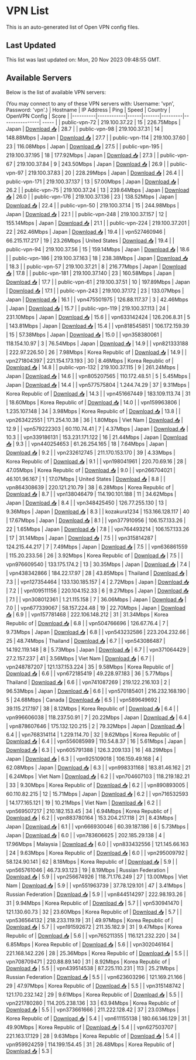 # VPN List

This is an auto-generated list of Open VPN config files.

## Last Updated

This list was last updated on: Mon, 20 Nov 2023 09:48:55 GMT.

## Available Servers

Below is the list of available VPN servers:

(You may connect to any of these VPN servers with: Username: 'vpn', Password: 'vpn'.)
| Hostname | IP Address | Ping | Speed | Country | OpenVPN Config | Score |
|----------|------------|------|-------|---------|----------------| ----- |
| public-vpn-72 | 219.100.37.22 | 15 | 226.75Mbps | Japan | [Download 📥](./configs/server_0_JP.ovpn) | 28.7 |
| public-vpn-98 | 219.100.37.31 | 14 | 148.88Mbps | Japan | [Download 📥](./configs/server_1_JP.ovpn) | 27.7 |
| public-vpn-114 | 219.100.37.60 | 23 | 116.08Mbps | Japan | [Download 📥](./configs/server_2_JP.ovpn) | 27.5 |
| public-vpn-195 | 219.100.37.195 | 18 | 177.92Mbps | Japan | [Download 📥](./configs/server_3_JP.ovpn) | 27.3 |
| public-vpn-67 | 219.100.37.84 | 9 | 243.50Mbps | Japan | [Download 📥](./configs/server_4_JP.ovpn) | 26.9 |
| public-vpn-97 | 219.100.37.83 | 20 | 228.29Mbps | Japan | [Download 📥](./configs/server_5_JP.ovpn) | 26.4 |
| public-vpn-171 | 219.100.37.137 | 13 | 57.00Mbps | Japan | [Download 📥](./configs/server_6_JP.ovpn) | 26.2 |
| public-vpn-75 | 219.100.37.24 | 13 | 239.64Mbps | Japan | [Download 📥](./configs/server_7_JP.ovpn) | 26.0 |
| public-vpn-176 | 219.100.37.136 | 23 | 138.52Mbps | Japan | [Download 📥](./configs/server_8_JP.ovpn) | 22.4 |
| public-vpn-50 | 219.100.37.14 | 15 | 244.98Mbps | Japan | [Download 📥](./configs/server_9_JP.ovpn) | 22.1 |
| public-vpn-248 | 219.100.37.157 | 12 | 155.14Mbps | Japan | [Download 📥](./configs/server_10_JP.ovpn) | 21.1 |
| public-vpn-224 | 219.100.37.201 | 22 | 262.46Mbps | Japan | [Download 📥](./configs/server_11_JP.ovpn) | 19.4 |
| vpn527460946 | 66.215.117.217 | 19 | 23.26Mbps | United States | [Download 📥](./configs/server_12_US.ovpn) | 19.4 |
| public-vpn-94 | 219.100.37.56 | 15 | 159.14Mbps | Japan | [Download 📥](./configs/server_13_JP.ovpn) | 18.6 |
| public-vpn-186 | 219.100.37.163 | 18 | 238.38Mbps | Japan | [Download 📥](./configs/server_14_JP.ovpn) | 18.3 |
| public-vpn-57 | 219.100.37.21 | 8 | 216.77Mbps | Japan | [Download 📥](./configs/server_15_JP.ovpn) | 17.8 |
| public-vpn-181 | 219.100.37.140 | 23 | 160.58Mbps | Japan | [Download 📥](./configs/server_16_JP.ovpn) | 17.7 |
| public-vpn-61 | 219.100.37.51 | 10 | 197.89Mbps | Japan | [Download 📥](./configs/server_17_JP.ovpn) | 17.1 |
| public-vpn-243 | 219.100.37.172 | 23 | 133.07Mbps | Japan | [Download 📥](./configs/server_18_JP.ovpn) | 16.1 |
| vpn475501975 | 126.88.117.37 | 3 | 42.46Mbps | Japan | [Download 📥](./configs/server_19_JP.ovpn) | 15.7 |
| public-vpn-119 | 219.100.37.113 | 24 | 231.10Mbps | Japan | [Download 📥](./configs/server_20_JP.ovpn) | 15.6 |
| vpn633142424 | 126.206.8.31 | 5 | 143.81Mbps | Japan | [Download 📥](./configs/server_21_JP.ovpn) | 15.4 |
| vpn818545851 | 106.172.159.39 | 15 | 57.38Mbps | Japan | [Download 📥](./configs/server_22_JP.ovpn) | 15.0 |
| vpn358380061 | 118.154.10.97 | 3 | 76.54Mbps | Japan | [Download 📥](./configs/server_23_JP.ovpn) | 14.9 |
| vpn821333188 | 222.97.226.50 | 26 | 7.98Mbps | Korea Republic of | [Download 📥](./configs/server_24_KR.ovpn) | 14.9 |
| vpn271804397 | 221.154.173.193 | 30 | 8.46Mbps | Korea Republic of | [Download 📥](./configs/server_25_KR.ovpn) | 14.8 |
| public-vpn-132 | 219.100.37.115 | 9 | 261.24Mbps | Japan | [Download 📥](./configs/server_26_JP.ovpn) | 14.6 |
| vpn805207565 | 110.172.48.51 | 5 | 5.45Mbps | Japan | [Download 📥](./configs/server_27_JP.ovpn) | 14.4 |
| vpn577575804 | 1.244.74.29 | 37 | 9.31Mbps | Korea Republic of | [Download 📥](./configs/server_28_KR.ovpn) | 14.3 |
| vpn451667449 | 183.109.113.74 | 31 | 18.60Mbps | Korea Republic of | [Download 📥](./configs/server_29_KR.ovpn) | 14.0 |
| vpn159963806 | 1.235.107.148 | 34 | 3.98Mbps | Korea Republic of | [Download 📥](./configs/server_30_KR.ovpn) | 13.8 |
| vpn263422551 | 171.254.10.38 | 36 | 1.80Mbps | Viet Nam | [Download 📥](./configs/server_31_VN.ovpn) | 12.9 |
| vpn579222303 | 60.110.74.41 | 7 | 4.37Mbps | Japan | [Download 📥](./configs/server_32_JP.ovpn) | 10.3 |
| vpn339186131 | 153.231.171.122 | 16 | 21.44Mbps | Japan | [Download 📥](./configs/server_33_JP.ovpn) | 9.3 |
| vpn440254653 | 61.26.254.165 | 18 | 7.64Mbps | Japan | [Download 📥](./configs/server_34_JP.ovpn) | 9.2 |
| vpn232612745 | 211.170.153.170 | 39 | 4.33Mbps | Korea Republic of | [Download 📥](./configs/server_35_KR.ovpn) | 9.1 |
| vpn198041961 | 220.70.69.16 | 28 | 47.05Mbps | Korea Republic of | [Download 📥](./configs/server_36_KR.ovpn) | 9.0 |
| vpn266704021 | 46.101.96.167 | 1 | 17.07Mbps | United States | [Download 📥](./configs/server_37_US.ovpn) | 8.8 |
| vpn864308639 | 220.121.210.79 | 38 | 6.28Mbps | Korea Republic of | [Download 📥](./configs/server_38_KR.ovpn) | 8.7 |
| vpn138046479 | 114.190.101.188 | 11 | 34.62Mbps | Japan | [Download 📥](./configs/server_39_JP.ovpn) | 8.4 |
| vpn348425450 | 126.77.255.130 | 13 | 9.36Mbps | Japan | [Download 📥](./configs/server_40_JP.ovpn) | 8.3 |
| kozakura1234 | 153.166.128.117 | 40 | 17.67Mbps | Japan | [Download 📥](./configs/server_41_JP.ovpn) | 8.1 |
| vpn377910956 | 106.157.133.26 | 22 | 1.65Mbps | Japan | [Download 📥](./configs/server_42_JP.ovpn) | 7.8 |
| vpn764493214 | 106.157.133.26 | 17 | 31.14Mbps | Japan | [Download 📥](./configs/server_43_JP.ovpn) | 7.5 |
| vpn315814287 | 124.215.44.217 | 7 | 7.49Mbps | Japan | [Download 📥](./configs/server_44_JP.ovpn) | 7.5 |
| vpn636861559 | 115.20.233.56 | 26 | 3.92Mbps | Korea Republic of | [Download 📥](./configs/server_45_KR.ovpn) | 7.5 |
| vpn976609540 | 133.175.174.2 | 13 | 30.35Mbps | Japan | [Download 📥](./configs/server_46_JP.ovpn) | 7.4 |
| vpn438342866 | 184.22.17.97 | 28 | 43.85Mbps | Thailand | [Download 📥](./configs/server_47_TH.ovpn) | 7.3 |
| vpn127354464 | 133.130.185.157 | 4 | 2.72Mbps | Japan | [Download 📥](./configs/server_48_JP.ovpn) | 7.2 |
| vpn109511156 | 220.104.152.33 | 6 | 9.27Mbps | Japan | [Download 📥](./configs/server_49_JP.ovpn) | 7.1 |
| vpn308012361 | 1.21.115.158 | 7 | 36.06Mbps | Japan | [Download 📥](./configs/server_50_JP.ovpn) | 7.0 |
| vpn677339067 | 58.157.224.48 | 19 | 22.70Mbps | Japan | [Download 📥](./configs/server_51_JP.ovpn) | 6.9 |
| vpn157781468 | 222.106.148.212 | 31 | 31.34Mbps | Korea Republic of | [Download 📥](./configs/server_52_KR.ovpn) | 6.8 |
| vpn504766696 | 126.67.76.4 | 7 | 9.73Mbps | Japan | [Download 📥](./configs/server_53_JP.ovpn) | 6.8 |
| vpn543232586 | 223.204.232.66 | 25 | 48.74Mbps | Thailand | [Download 📥](./configs/server_54_TH.ovpn) | 6.7 |
| vpn543086487 | 14.192.119.148 | 8 | 5.73Mbps | Japan | [Download 📥](./configs/server_55_JP.ovpn) | 6.7 |
| vpn371064429 | 27.2.157.237 | 41 | 3.56Mbps | Viet Nam | [Download 📥](./configs/server_56_VN.ovpn) | 6.7 |
| vpn248787207 | 121.137.153.224 | 35 | 9.58Mbps | Korea Republic of | [Download 📥](./configs/server_57_KR.ovpn) | 6.6 |
| vpn672185419 | 49.228.97.183 | 36 | 5.77Mbps | Thailand | [Download 📥](./configs/server_58_TH.ovpn) | 6.6 |
| vpn741087269 | 219.122.216.103 | 2 | 96.53Mbps | Japan | [Download 📥](./configs/server_59_JP.ovpn) | 6.6 |
| vpn570185401 | 216.232.168.190 | 5 | 24.68Mbps | Canada | [Download 📥](./configs/server_60_CA.ovpn) | 6.5 |
| vpn589649692 | 39.115.217.197 | 38 | 8.12Mbps | Korea Republic of | [Download 📥](./configs/server_61_KR.ovpn) | 6.4 |
| vpn996606038 | 118.237.50.91 | 7 | 20.22Mbps | Japan | [Download 📥](./configs/server_62_JP.ovpn) | 6.4 |
| vpn878607646 | 175.132.120.215 | 2 | 79.32Mbps | Japan | [Download 📥](./configs/server_63_JP.ovpn) | 6.4 |
| vpn768314114 | 1.229.114.70 | 32 | 9.62Mbps | Korea Republic of | [Download 📥](./configs/server_64_KR.ovpn) | 6.4 |
| vpn556085989 | 110.54.8.37 | 16 | 5.61Mbps | Japan | [Download 📥](./configs/server_65_JP.ovpn) | 6.3 |
| vpn605791388 | 126.3.209.133 | 16 | 48.29Mbps | Japan | [Download 📥](./configs/server_66_JP.ovpn) | 6.3 |
| vpn925109018 | 106.159.49.168 | 4 | 62.08Mbps | Japan | [Download 📥](./configs/server_67_JP.ovpn) | 6.3 |
| vpn998331168 | 183.81.46.162 | 21 | 6.24Mbps | Viet Nam | [Download 📥](./configs/server_68_VN.ovpn) | 6.2 |
| vpn704607103 | 118.219.182.21 | 33 | 9.30Mbps | Korea Republic of | [Download 📥](./configs/server_69_KR.ovpn) | 6.2 |
| vpn890893005 | 60.110.82.215 | 12 | 15.71Mbps | Japan | [Download 📥](./configs/server_70_JP.ovpn) | 6.2 |
| vpn716532593 | 14.177.165.121 | 19 | 10.21Mbps | Viet Nam | [Download 📥](./configs/server_71_VN.ovpn) | 6.2 |
| vpn569507217 | 210.182.153.45 | 34 | 6.94Mbps | Korea Republic of | [Download 📥](./configs/server_72_KR.ovpn) | 6.2 |
| vpn883780164 | 153.204.217.118 | 21 | 8.43Mbps | Japan | [Download 📥](./configs/server_73_JP.ovpn) | 6.1 |
| vpn666930046 | 60.39.187.186 | 6 | 5.73Mbps | Japan | [Download 📥](./configs/server_74_JP.ovpn) | 6.0 |
| vpn783606625 | 202.185.29.138 | 4 | 17.96Mbps | Malaysia | [Download 📥](./configs/server_75_MY.ovpn) | 6.0 |
| vpn833432556 | 121.145.66.163 | 24 | 9.63Mbps | Korea Republic of | [Download 📥](./configs/server_76_KR.ovpn) | 6.0 |
| vpn295009792 | 58.124.90.141 | 62 | 8.18Mbps | Korea Republic of | [Download 📥](./configs/server_77_KR.ovpn) | 5.9 |
| vpn565761046 | 46.73.93.123 | 19 | 8.19Mbps | Russian Federation | [Download 📥](./configs/server_78_RU.ovpn) | 5.9 |
| vpn256674926 | 118.71.176.249 | 27 | 13.00Mbps | Viet Nam | [Download 📥](./configs/server_79_VN.ovpn) | 5.9 |
| vpn551963739 | 37.78.129.101 | 47 | 3.41Mbps | Russian Federation | [Download 📥](./configs/server_80_RU.ovpn) | 5.9 |
| vpn844514297 | 222.98.193.26 | 31 | 9.94Mbps | Korea Republic of | [Download 📥](./configs/server_81_KR.ovpn) | 5.7 |
| vpn530941470 | 121.130.60.73 | 32 | 23.60Mbps | Korea Republic of | [Download 📥](./configs/server_82_KR.ovpn) | 5.7 |
| vpn536564132 | 218.233.119.19 | 31 | 49.97Mbps | Korea Republic of | [Download 📥](./configs/server_83_KR.ovpn) | 5.7 |
| vpn191592672 | 211.35.182.9 | 31 | 9.47Mbps | Korea Republic of | [Download 📥](./configs/server_84_KR.ovpn) | 5.6 |
| vpn765211355 | 116.121.232.220 | 34 | 6.85Mbps | Korea Republic of | [Download 📥](./configs/server_85_KR.ovpn) | 5.6 |
| vpn302046164 | 221.168.142.226 | 28 | 25.36Mbps | Korea Republic of | [Download 📥](./configs/server_86_KR.ovpn) | 5.5 |
| vpn708709471 | 220.88.89.140 | 31 | 8.92Mbps | Korea Republic of | [Download 📥](./configs/server_87_KR.ovpn) | 5.5 |
| vpn439514538 | 87.225.110.231 | 113 | 25.21Mbps | Russian Federation | [Download 📥](./configs/server_88_RU.ovpn) | 5.5 |
| vpn623603296 | 121.169.21.166 | 29 | 47.97Mbps | Korea Republic of | [Download 📥](./configs/server_89_KR.ovpn) | 5.5 |
| vpn315148742 | 121.170.232.142 | 29 | 9.61Mbps | Korea Republic of | [Download 📥](./configs/server_90_KR.ovpn) | 5.5 |
| vpn221780280 | 114.205.238.136 | 33 | 63.94Mbps | Korea Republic of | [Download 📥](./configs/server_91_KR.ovpn) | 5.5 |
| vpn373661666 | 211.222.128.42 | 37 | 23.03Mbps | Korea Republic of | [Download 📥](./configs/server_92_KR.ovpn) | 5.4 |
| vpn611155138 | 180.66.146.129 | 31 | 49.90Mbps | Korea Republic of | [Download 📥](./configs/server_93_KR.ovpn) | 5.4 |
| vpn627503707 | 221.163.17.129 | 28 | 9.63Mbps | Korea Republic of | [Download 📥](./configs/server_94_KR.ovpn) | 5.4 |
| vpn959924259 | 114.199.154.45 | 31 | 26.48Mbps | Korea Republic of | [Download 📥](./configs/server_95_KR.ovpn) | 5.3 |
